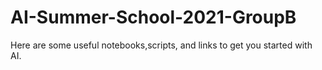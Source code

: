 # AI-Summer-School-2021-GroupB
Here are some useful notebooks,scripts, and links to get you started with AI.
